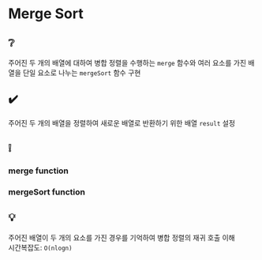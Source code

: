 # Merge Sort

## ❔
주어진 두 개의 배열에 대하여 병합 정렬을 수행하는 `merge` 함수와 여러 요소를 가진 배열을 단일 요소로 나누는 `mergeSort` 함수 구현

## ✔️
주어진 두 개의 배열을 정렬하여 새로운 배열로 반환하기 위한 배열 `result` 설정

## ❕
### merge function


### mergeSort function


## 💡
주어진 배열이 두 개의 요소를 가진 경우를 기억하여 병합 정렬의 재귀 호출 이해  
시간복잡도: `O(nlogn)`
